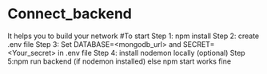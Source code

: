 # Connect_backend
It helps you to build your network
#To start
Step 1: npm install
Step 2: create .env file
Step 3: Set DATABASE=<mongodb_url> and SECRET=<Your_secret> in .env file
Step 4: install nodemon locally (optional)
Step 5:npm run backend (if nodemon installed) else npm start works fine
